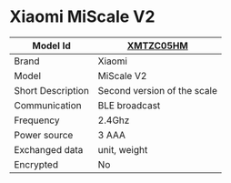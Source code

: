 # Xiaomi MiScale V2

|Model Id|[XMTZC05HM](./../../src/devices/XMTZC05HM_json.h)|
|-|-|
|Brand|Xiaomi|
|Model|MiScale V2|
|Short Description|Second version of the scale|
|Communication|BLE broadcast|
|Frequency|2.4Ghz|
|Power source|3 AAA|
|Exchanged data|unit, weight|
|Encrypted|No|
